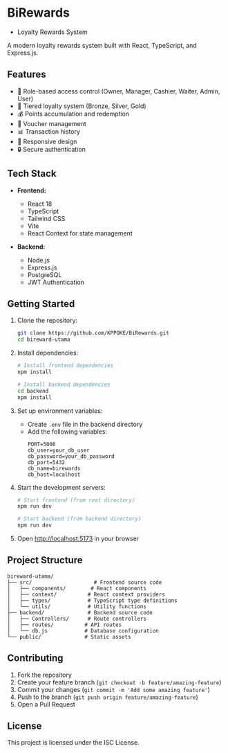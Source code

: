 # BiRewards
 - Loyalty Rewards System

A modern loyalty rewards system built with React, TypeScript, and Express.js.

## Features

- 🎯 Role-based access control (Owner, Manager, Cashier, Waiter, Admin, User)
- 💎 Tiered loyalty system (Bronze, Silver, Gold)
- 💰 Points accumulation and redemption
- 🎁 Voucher management
- 📊 Transaction history
- 📱 Responsive design
- 🔒 Secure authentication

## Tech Stack

- **Frontend:**
  - React 18
  - TypeScript
  - Tailwind CSS
  - Vite
  - React Context for state management

- **Backend:**
  - Node.js
  - Express.js
  - PostgreSQL
  - JWT Authentication

## Getting Started

1. Clone the repository:
   ```bash
   git clone https://github.com/KPPOKE/BiRewards.git
   cd bireward-utama
   ```

2. Install dependencies:
   ```bash
   # Install frontend dependencies
   npm install

   # Install backend dependencies
   cd backend
   npm install
   ```

3. Set up environment variables:
   - Create `.env` file in the backend directory
   - Add the following variables:
     ```
     PORT=5000
     db_user=your_db_user
     db_password=your_db_password
     db_port=5432
     db_name=birewards
     db_host=localhost
     ```

4. Start the development servers:
   ```bash
   # Start frontend (from root directory)
   npm run dev

   # Start backend (from backend directory)
   npm run dev
   ```

5. Open [http://localhost:5173](http://localhost:5173) in your browser

## Project Structure

```
bireward-utama/
├── src/                    # Frontend source code
│   ├── components/        # React components
│   ├── context/          # React context providers
│   ├── types/            # TypeScript type definitions
│   └── utils/            # Utility functions
├── backend/              # Backend source code
│   ├── Controllers/      # Route controllers
│   ├── routes/          # API routes
│   └── db.js            # Database configuration
└── public/              # Static assets
```

## Contributing

1. Fork the repository
2. Create your feature branch (`git checkout -b feature/amazing-feature`)
3. Commit your changes (`git commit -m 'Add some amazing feature'`)
4. Push to the branch (`git push origin feature/amazing-feature`)
5. Open a Pull Request

## License

This project is licensed under the ISC License.
